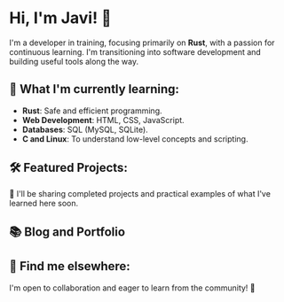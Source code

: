 # Hi, I'm Javi! 👋

I'm a developer in training, focusing primarily on **Rust**, with a passion for continuous learning. I'm transitioning into software development and building useful tools along the way.

## 🚀 What I'm currently learning:
- **Rust**: Safe and efficient programming.
- **Web Development**: HTML, CSS, JavaScript.
- **Databases**: SQL (MySQL, SQLite).
- **C and Linux**: To understand low-level concepts and scripting.

## 🛠️ Featured Projects:
🌟 I'll be sharing completed projects and practical examples of what I've learned here soon.

## 📚 Blog and Portfolio


## 🐙 Find me elsewhere:


I'm open to collaboration and eager to learn from the community! 🚀
